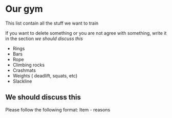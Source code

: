 # Our gym
This list contain all the stuff we want to train

If you want to delete something or you are not agree with something, write it in the section *we should discuss this*

* Rings
* Bars
* Rope
* Climbing rocks
* Crashmats
* Weights ( deadlift, squats, etc)
* Slackline

## We should discuss this
Please follow the following format:
Item - reasons
